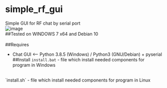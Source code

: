 # simple_rf_gui
Simple GUI for RF chat by serial port
<br/>
![image](https://github.com/sw3nlab/simple_rf_gui/blob/main/chat.png)
<br/>
##Tested on
WINDOWS 7 x64 and Debian 10<br/><br/>
##Requires
- Chat GUI <-- Python 3.8.5 (Windows) / Python3 (GNU/Debian) + pyserial
##Install
`install.bat` - file which install needed components for program in Windows
<br/>
`install.sh` - file which install needed components for program in Linux
